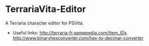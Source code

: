 # TerrariaVita-Editor
A Terraria character editor for PSVita.

* Useful links:
http://terraria-fr.gamepedia.com/Item_IDs
http://www.binaryhexconverter.com/hex-to-decimal-converter
